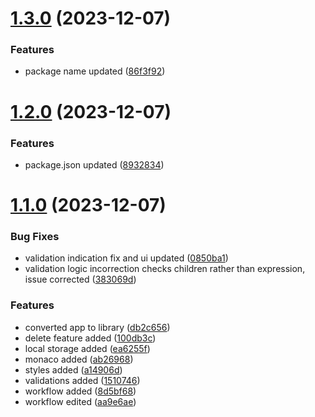 # [1.3.0](https://github.com/Chipsetjunkie/vite-library-template/compare/v1.2.0...v1.3.0) (2023-12-07)


### Features

* package name updated ([86f3f92](https://github.com/Chipsetjunkie/vite-library-template/commit/86f3f92764bdf948c77d42548fa5345b5104e094))



# [1.2.0](https://github.com/Chipsetjunkie/vite-library-template/compare/v1.1.0...v1.2.0) (2023-12-07)


### Features

* package.json updated ([8932834](https://github.com/Chipsetjunkie/vite-library-template/commit/89328341c3038b9b6069bb751976ff0e86913e64))



# [1.1.0](https://github.com/Chipsetjunkie/vite-library-template/compare/100db3cc662dc93711525a13b32bbae44413e42a...v1.1.0) (2023-12-07)


### Bug Fixes

* validation indication fix and ui updated ([0850ba1](https://github.com/Chipsetjunkie/vite-library-template/commit/0850ba176d49d66ca479ce512d79db2b7fc815b0))
* validation logic incorrection checks children rather than expression, issue corrected ([383069d](https://github.com/Chipsetjunkie/vite-library-template/commit/383069db2244940d40af4d764e0e0923a9b10e59))


### Features

* converted app to library ([db2c656](https://github.com/Chipsetjunkie/vite-library-template/commit/db2c6565d66da4989761817e152cdadbe1558c1f))
* delete feature added ([100db3c](https://github.com/Chipsetjunkie/vite-library-template/commit/100db3cc662dc93711525a13b32bbae44413e42a))
* local storage added ([ea6255f](https://github.com/Chipsetjunkie/vite-library-template/commit/ea6255f1c6096b08830e0ee7e71492a911ca47d4))
* monaco added ([ab26968](https://github.com/Chipsetjunkie/vite-library-template/commit/ab26968031465a4bc7c174360e3f11189744e6e5))
* styles added ([a14906d](https://github.com/Chipsetjunkie/vite-library-template/commit/a14906d9e7fccaa835000fc4f3f520ce67b41058))
* validations added ([1510746](https://github.com/Chipsetjunkie/vite-library-template/commit/15107469b94376193e3442c5f4bcebb23fd0ee7b))
* workflow added ([8d5bf68](https://github.com/Chipsetjunkie/vite-library-template/commit/8d5bf688bd97d62f6f3641f6b586e4d0ec4edd3f))
* workflow edited ([aa9e6ae](https://github.com/Chipsetjunkie/vite-library-template/commit/aa9e6ae098f101e1fdd4b98d45491bf13fd003a5))




